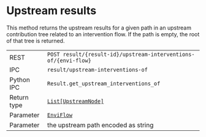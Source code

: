 # Upstream results

This method returns the upstream results for a given path in an upstream contribution tree related to an intervention flow. If the path is empty, the root of that tree is returned.

|             |                                                                                           |
|-------------|-------------------------------------------------------------------------------------------|
| REST        | `POST result/{result-id}/upstream-interventions-of/{envi-flow}`                           |
| IPC         | `result/upstream-interventions-of`                                                        |
| Python IPC  | `Result.get_upstream_interventions_of`                                                    |
| Return type | [`List[UpstreamNode]`](http://greendelta.github.io/olca-schema/classes/UpstreamNode.html) |
| Parameter   | [`EnviFlow`](http://greendelta.github.io/olca-schema/classes/EnviFlow.html)               |
| Parameter   | the upstream path encoded as string                                                       |
